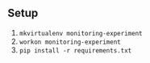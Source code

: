 ## Setup

1. `mkvirtualenv monitoring-experiment`
2. `workon monitoring-experiment`
3. `pip install -r requirements.txt`
